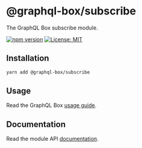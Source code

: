 # @graphql-box/subscribe

The GraphQL Box subscribe module.

[![npm version](https://badge.fury.io/js/%40graphql-box%2Fsubscribe.svg)](https://badge.fury.io/js/%40graphql-box%2Fsubscribe)
[![License: MIT](https://img.shields.io/badge/License-MIT-yellow.svg)](LICENSE)

## Installation

```bash
yarn add @graphql-box/subscribe
```

## Usage

Read the GraphQL Box [usage guide](../../README.md#usage).

## Documentation

Read the module API [documentation](docs/README.md).